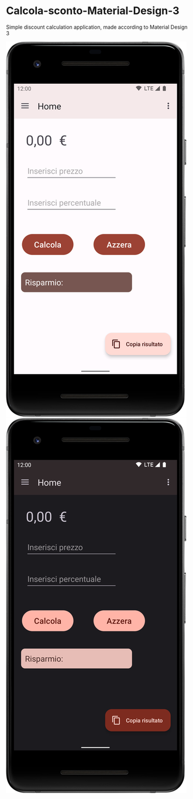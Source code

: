 # Calcola-sconto-Material-Design-3
Simple discount calculation application, made according to Material Design 3

![Screenshot of app light theme](/images/Screenshot-light-theme.png)![Screenshot of app dark theme](/images/Screenshot-dark-theme.png)
